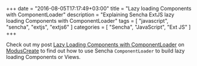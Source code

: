 +++
date = "2016-08-05T17:17:49+03:00"
title = "Lazy loading Components with ComponentLoader"
description = "Explaining Sencha ExtJS lazy loading Components with ComponentLoader"
tags = [
    "javascript",
    "sencha",
    "extjs",
    "extjs6"
]
categories = [
    "Sencha",
    "JavaScript",
    "Ext JS"
]
+++

Check out my post <a href="http://moduscreate.com/lazy-loading-components-with-componentloader/" target="_blank">Lazy Loading Components with ComponentLoader</a> on <a href="http://moduscreate.com" target="_blank">ModusCreate</a> to find out how to use Sencha `ComponentLoader` to build lazy loading Components or Views.
<!--more-->

